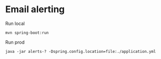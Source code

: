 # Email alerting

Run local

```shell
mvn spring-boot:run
```

Run prod

```shell
java -jar alerts-? -Dspring.config.location=file:./application.yml
```